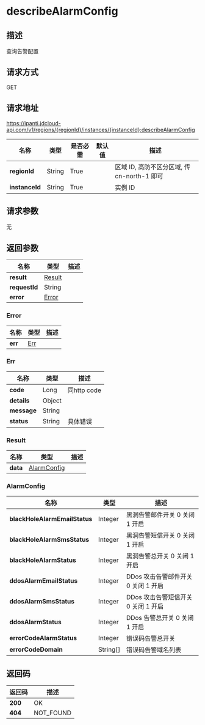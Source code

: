 # describeAlarmConfig


## 描述
查询告警配置

## 请求方式
GET

## 请求地址
https://ipanti.jdcloud-api.com/v1/regions/{regionId}/instances/{instanceId}:describeAlarmConfig

|名称|类型|是否必需|默认值|描述|
|---|---|---|---|---|
|**regionId**|String|True| |区域 ID, 高防不区分区域, 传 cn-north-1 即可|
|**instanceId**|String|True| |实例 ID|

## 请求参数
无


## 返回参数
|名称|类型|描述|
|---|---|---|
|**result**|[Result](describealarmconfig#result)| |
|**requestId**|String| |
|**error**|[Error](describealarmconfig#error)| |

### <div id="error">Error</div>
|名称|类型|描述|
|---|---|---|
|**err**|[Err](describealarmconfig#err)| |
### <div id="err">Err</div>
|名称|类型|描述|
|---|---|---|
|**code**|Long|同http code|
|**details**|Object| |
|**message**|String| |
|**status**|String|具体错误|
### <div id="result">Result</div>
|名称|类型|描述|
|---|---|---|
|**data**|[AlarmConfig](describealarmconfig#alarmconfig)| |
### <div id="alarmconfig">AlarmConfig</div>
|名称|类型|描述|
|---|---|---|
|**blackHoleAlarmEmailStatus**|Integer|黑洞告警邮件开关 0 关闭 1 开启|
|**blackHoleAlarmSmsStatus**|Integer|黑洞告警短信开关 0 关闭 1 开启|
|**blackHoleAlarmStatus**|Integer|黑洞告警总开关  0 关闭 1 开启|
|**ddosAlarmEmailStatus**|Integer|DDos 攻击告警邮件开关  0 关闭 1 开启|
|**ddosAlarmSmsStatus**|Integer|DDos 攻击告警短信开关  0 关闭 1 开启|
|**ddosAlarmStatus**|Integer|DDos 告警总开关 0 关闭 1 开启|
|**errorCodeAlarmStatus**|Integer|错误码告警总开关|
|**errorCodeDomain**|String[]|错误码告警域名列表|

## 返回码
|返回码|描述|
|---|---|
|**200**|OK|
|**404**|NOT_FOUND|
